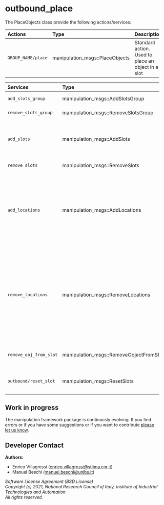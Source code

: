 # outbound_place #

The PlaceObjects class provide the following actions/services:
 
| Actions | Type | Description | 
|:--- | :----  | :------------------ | 
| `GROUP_NAME/place` | manipulation_msgs::PlaceObjects | Standard action. Used to place an object in a slot |


| Services | Type | Description | 
|:--- | :----  | :------------------ | 
| `add_slots_group` | manipulation_msgs::AddSlotsGroup | To add a list of slots groups |
| `remove_slots_group` | manipulation_msgs::RemoveSlotsGroup | To remove a list of slots groups |
| `add_slots` | manipulation_msgs::AddSlots | To add a list of slots N.B. a slot need to be always contained in a group |
| `remove_slots` | manipulation_msgs::RemoveSlots | To remove a list of slots |
| `add_locations` | manipulation_msgs::AddLocations | To add a list of locations N.B. the use of this service is not recommended, instead is preferred to add locations through the services add_boxes and add_objects |
| `remove_locations` | manipulation_msgs::RemoveLocations | To remove a list of locations N.B. the use of this service is not recommended, instead is preferred to remove locations through the services remove_boxes and remove_objects  |
| `remove_obj_from_slot` | manipulation_msgs::RemoveObjectFromSlot | To remove a single object from a specific slot  |
| `outbound/reset_slot` | manipulation_msgs::ResetSlots | To reset a list of slots from the objects contained |


## Work in progress
The manipulation framework package is continuosly evolving. If you find errors or if you have some suggestions or if you want to contribute [please let us know](https://github.com/JRL-CARI-CNR-UNIBS/manipulation/issues).

## Developer Contact
**Authors:**   
- Enrico Villagrossi (enrico.villagrossi@stiima.cnr.it)  
- Manuel Beschi (manuel.beschi@unibs.it)  

 
_Software License Agreement (BSD License)_    
_Copyright (c) 2021, National Research Council of Italy, Institute of Industrial Technologies and Automation_    
_All rights reserved._
